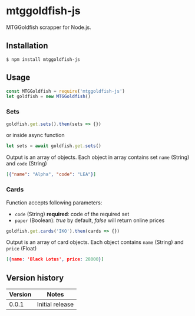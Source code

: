 # mtggoldfish-js
MTGGoldfish scrapper for Node.js.

## Installation

    $ npm install mtggoldfish-js

## Usage

```javascript
const MTGGoldfish = require('mtggoldfish-js')
let goldfish = new MTGGoldfish()
```

### Sets

```javascript
goldfish.get.sets().then(sets => {})
```
or inside async function

```javascript
let sets = await goldfish.get.sets()
```

Output is an array of objects. Each object in array contains set `name` (String) and `code` (String)

```json
[{"name": "Alpha", "code": "LEA"}]
```

### Cards

Function accepts following parameters:

* `code` (String) **required**: code of the required set
* `paper` (Boolean): *true* by default, *false* will return online prices

```javascript
goldfish.get.cards('IKO').then(cards => {})
```

Output is an array of card objects. Each object contains `name` (String) and `price` (Float)

```json
[{name: 'Black Lotus', price: 28000}]
```

## Version history

Version | Notes
-|-
0.0.1 | Initial release